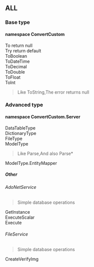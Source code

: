 ## ALL
### Base type
#### namespace ConvertCustom
To return null<br/>
Try return default<br/>
ToBoolean<br/>
ToDateTime<br/>
ToDecimal<br/>
ToDouble<br/>
ToFloat<br/>
ToInt<br/>

> Like ToString,The error returns null

### Advanced type
#### namespace ConvertCustom.Server
DataTableType<br/>
DictionaryType<br/>
FileType<br/>
ModelType

> Like Parse,And also Parse*

ModelType.EntityMapper

##### Other
###### AdoNetService
> Simple database operations

GetInstance<br/>
ExecuteScalar<br/>
Execute

###### FileService
> Simple database operations

CreateVerifyImg